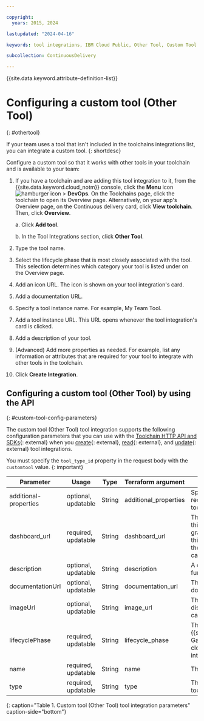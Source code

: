 ```yaml
---

copyright:
  years: 2015, 2024

lastupdated: "2024-04-16"

keywords: tool integrations, IBM Cloud Public, Other Tool, Custom Tool

subcollection: ContinuousDelivery

---
```


{{site.data.keyword.attribute-definition-list}}

# Configuring a custom tool (Other Tool)
{: #othertool}

If your team uses a tool that isn't included in the toolchains integrations list, you can integrate a custom tool.
{: shortdesc}

Configure a custom tool so that it works with other tools in your toolchain and is available to your team:

1. If you have a toolchain and are adding this tool integration to it, from the {{site.data.keyword.cloud_notm}} console, click the **Menu** icon ![hamburger icon](images/icon_hamburger.svg) > **DevOps**. On the Toolchains page, click the toolchain to open its Overview page. Alternatively, on your app's Overview page, on the Continuous delivery card, click **View toolchain**. Then, click **Overview**. 

   a. Click **Add tool**.

   b. In the Tool Integrations section, click **Other Tool**.

1. Type the tool name.
1. Select the lifecycle phase that is most closely associated with the tool. This selection determines which category your tool is listed under on the Overview page.
1. Add an icon URL. The icon is shown on your tool integration's card.
1. Add a documentation URL.
1. Specify a tool instance name. For example, My Team Tool.
1. Add a tool instance URL. This URL opens whenever the tool integration's card is clicked.
1. Add a description of your tool.
1. (Advanced) Add more properties as needed. For example, list any information or attributes that are required for your tool to integrate with other tools in the toolchain.  
1. Click **Create Integration**.

## Configuring a custom tool (Other Tool) by using the API
{: #custom-tool-config-parameters}

The custom tool (Other Tool) tool integration supports the following configuration parameters that you can use with the [Toolchain HTTP API and SDKs](https://cloud.ibm.com/apidocs/toolchain){: external} when you [create](https://cloud.ibm.com/apidocs/toolchain#create-tool){: external}, [read](https://cloud.ibm.com/apidocs/toolchain#get-tool-by-id){: external}, and [update](https://cloud.ibm.com/apidocs/toolchain#update-tool){: external} tool integrations.

You must specify the `tool_type_id` property in the request body with the `customtool` value.
{: important}

| Parameter | Usage | Type | Terraform argument | Description |
| --- | --- | --- | --- | --- |
| additional-properties | optional, updatable | String | additional_properties | Specifies any information that is required to integrate with other tools in the toolchain. |
| dashboard_url | required, updatable | String | dashboard_url | The URL of the dashboard for this tool integration. In the graphical UI, the browser goes to this dashboard when you click the Other Tool tool integration card. |
| description | optional, updatable | String | description | A description that outlines the function of this tool integration. |
| documentationUrl | optional, updatable | String | documentation_url | The URL of this tool integration's documentation. |
| imageUrl | optional, updatable | String | image_url | The URL of the icon that is displayed on the tool integration card in the graphical UI. |
| lifecyclePhase | required, updatable | String | lifecycle_phase | The lifecycle phase of the {{site.data.keyword.cloud_notm}} Garage Method that is the most closely associated with this tool integration. |
| name | required, updatable | String | name | The name of this tool integration. |
| type | required, updatable | String | type | The type of tool that this custom tool is integrating with. |
{: caption="Table 1. Custom tool (Other Tool) tool integration parameters" caption-side="bottom"}
